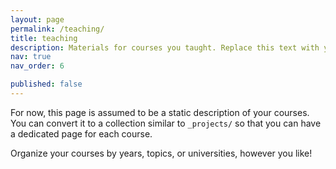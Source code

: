 ```yaml
---
layout: page
permalink: /teaching/
title: teaching
description: Materials for courses you taught. Replace this text with your description.
nav: true
nav_order: 6

published: false
---
```


For now, this page is assumed to be a static description of your courses. You can convert it to a collection similar to `_projects/` so that you can have a dedicated page for each course.

Organize your courses by years, topics, or universities, however you like!
